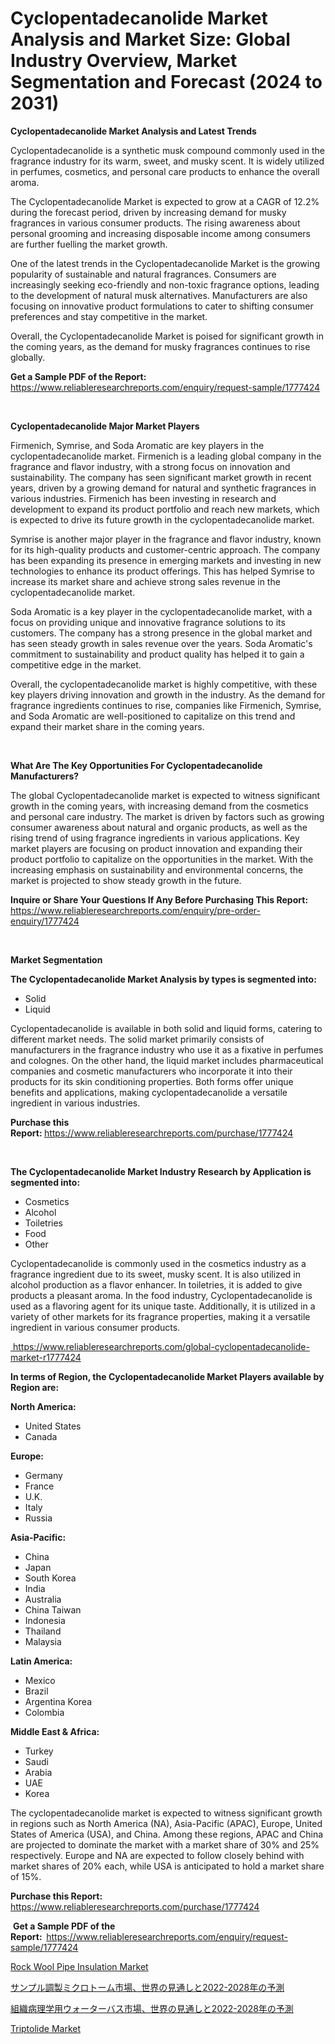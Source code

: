 <p><h1>Cyclopentadecanolide Market Analysis and Market Size: Global Industry Overview, Market Segmentation and Forecast (2024 to 2031)</h1></p><p><strong>Cyclopentadecanolide Market Analysis and Latest Trends</strong></p>
<p><p>Cyclopentadecanolide is a synthetic musk compound commonly used in the fragrance industry for its warm, sweet, and musky scent. It is widely utilized in perfumes, cosmetics, and personal care products to enhance the overall aroma.</p><p>The Cyclopentadecanolide Market is expected to grow at a CAGR of 12.2% during the forecast period, driven by increasing demand for musky fragrances in various consumer products. The rising awareness about personal grooming and increasing disposable income among consumers are further fuelling the market growth.</p><p>One of the latest trends in the Cyclopentadecanolide Market is the growing popularity of sustainable and natural fragrances. Consumers are increasingly seeking eco-friendly and non-toxic fragrance options, leading to the development of natural musk alternatives. Manufacturers are also focusing on innovative product formulations to cater to shifting consumer preferences and stay competitive in the market.</p><p>Overall, the Cyclopentadecanolide Market is poised for significant growth in the coming years, as the demand for musky fragrances continues to rise globally.</p></p>
<p><strong>Get a Sample PDF of the Report:&nbsp;</strong> <a href="https://www.reliableresearchreports.com/enquiry/request-sample/1777424">https://www.reliableresearchreports.com/enquiry/request-sample/1777424</a></p>
<p>&nbsp;</p>
<p><strong>Cyclopentadecanolide Major Market Players</strong></p>
<p><p>Firmenich, Symrise, and Soda Aromatic are key players in the cyclopentadecanolide market. Firmenich is a leading global company in the fragrance and flavor industry, with a strong focus on innovation and sustainability. The company has seen significant market growth in recent years, driven by a growing demand for natural and synthetic fragrances in various industries. Firmenich has been investing in research and development to expand its product portfolio and reach new markets, which is expected to drive its future growth in the cyclopentadecanolide market.</p><p>Symrise is another major player in the fragrance and flavor industry, known for its high-quality products and customer-centric approach. The company has been expanding its presence in emerging markets and investing in new technologies to enhance its product offerings. This has helped Symrise to increase its market share and achieve strong sales revenue in the cyclopentadecanolide market.</p><p>Soda Aromatic is a key player in the cyclopentadecanolide market, with a focus on providing unique and innovative fragrance solutions to its customers. The company has a strong presence in the global market and has seen steady growth in sales revenue over the years. Soda Aromatic's commitment to sustainability and product quality has helped it to gain a competitive edge in the market.</p><p>Overall, the cyclopentadecanolide market is highly competitive, with these key players driving innovation and growth in the industry. As the demand for fragrance ingredients continues to rise, companies like Firmenich, Symrise, and Soda Aromatic are well-positioned to capitalize on this trend and expand their market share in the coming years.</p></p>
<p>&nbsp;</p>
<p><strong>What Are The Key Opportunities For Cyclopentadecanolide Manufacturers?</strong></p>
<p><p>The global Cyclopentadecanolide market is expected to witness significant growth in the coming years, with increasing demand from the cosmetics and personal care industry. The market is driven by factors such as growing consumer awareness about natural and organic products, as well as the rising trend of using fragrance ingredients in various applications. Key market players are focusing on product innovation and expanding their product portfolio to capitalize on the opportunities in the market. With the increasing emphasis on sustainability and environmental concerns, the market is projected to show steady growth in the future.</p></p>
<p><strong>Inquire or Share Your Questions If Any Before Purchasing This Report:</strong> <a href="https://www.reliableresearchreports.com/enquiry/pre-order-enquiry/1777424">https://www.reliableresearchreports.com/enquiry/pre-order-enquiry/1777424</a></p>
<p>&nbsp;</p>
<p><strong>Market Segmentation</strong></p>
<p><strong>The Cyclopentadecanolide Market Analysis by types is segmented into:</strong></p>
<p><ul><li>Solid</li><li>Liquid</li></ul></p>
<p><p>Cyclopentadecanolide is available in both solid and liquid forms, catering to different market needs. The solid market primarily consists of manufacturers in the fragrance industry who use it as a fixative in perfumes and colognes. On the other hand, the liquid market includes pharmaceutical companies and cosmetic manufacturers who incorporate it into their products for its skin conditioning properties. Both forms offer unique benefits and applications, making cyclopentadecanolide a versatile ingredient in various industries.</p></p>
<p><strong>Purchase this Report:&nbsp;</strong><a href="https://www.reliableresearchreports.com/purchase/1777424">https://www.reliableresearchreports.com/purchase/1777424</a></p>
<p>&nbsp;</p>
<p><strong>The Cyclopentadecanolide Market Industry Research by Application is segmented into:</strong></p>
<p><ul><li>Cosmetics</li><li>Alcohol</li><li>Toiletries</li><li>Food</li><li>Other</li></ul></p>
<p><p>Cyclopentadecanolide is commonly used in the cosmetics industry as a fragrance ingredient due to its sweet, musky scent. It is also utilized in alcohol production as a flavor enhancer. In toiletries, it is added to give products a pleasant aroma. In the food industry, Cyclopentadecanolide is used as a flavoring agent for its unique taste. Additionally, it is utilized in a variety of other markets for its fragrance properties, making it a versatile ingredient in various consumer products.</p></p>
<p><a href="https://www.reliableresearchreports.com/global-cyclopentadecanolide-market-r1777424">&nbsp;https://www.reliableresearchreports.com/global-cyclopentadecanolide-market-r1777424</a></p>
<p><strong>In terms of Region, the Cyclopentadecanolide Market Players available by Region are:</strong></p>
<p>
    <p> <strong> North America: </strong>
        <ul>
            <li>United States</li>
            <li>Canada</li>
        </ul>
        </p> 
    <p> <strong> Europe: </strong>
        <ul>
            <li>Germany</li>
            <li>France</li>
            <li>U.K.</li>
            <li>Italy</li>
            <li>Russia</li>
        </ul>
        </p> 
    <p> <strong> Asia-Pacific: </strong>
        <ul>
            <li>China</li>
            <li>Japan</li>
            <li>South Korea</li>
            <li>India</li>
            <li>Australia</li>
            <li>China Taiwan</li>
            <li>Indonesia</li>
            <li>Thailand</li>
            <li>Malaysia</li>
        </ul>
        </p> 
    <p> <strong> Latin America: </strong>
        <ul>
            <li>Mexico</li>
            <li>Brazil</li>
            <li>Argentina Korea</li>
            <li>Colombia</li>
        </ul>
        </p> 
    <p> <strong> Middle East & Africa: </strong>
        <ul>
            <li>Turkey</li>
            <li>Saudi</li>
            <li>Arabia</li>
            <li>UAE</li>
            <li>Korea</li>
        </ul>
    </p>
    </p>
<p><p>The cyclopentadecanolide market is expected to witness significant growth in regions such as North America (NA), Asia-Pacific (APAC), Europe, United States of America (USA), and China. Among these regions, APAC and China are projected to dominate the market with a market share of 30% and 25% respectively. Europe and NA are expected to follow closely behind with market shares of 20% each, while USA is anticipated to hold a market share of 15%.</p></p>
<p><strong>Purchase this Report: </strong><a href="https://www.reliableresearchreports.com/purchase/1777424">https://www.reliableresearchreports.com/purchase/1777424</a></p>
<p>&nbsp;<strong>Get a Sample PDF of the Report:&nbsp;&nbsp;</strong><a href="https://www.reliableresearchreports.com/enquiry/request-sample/1777424">https://www.reliableresearchreports.com/enquiry/request-sample/1777424</a></p>
<p><strong></strong></p>
<p><p><a href="https://github.com/jhonangga41/Market-Research-Report-List-1/blob/main/rock-wool-pipe-insulation-market.md">Rock Wool Pipe Insulation Market</a></p><p><a href="https://github.com/RaeJenkins1952/Market-Research-Report-List-1/blob/main/8667156131391.md">サンプル調製ミクロトーム市場、世界の見通しと2022-2028年の予測</a></p><p><a href="https://github.com/TysonKub/Market-Research-Report-List-1/blob/main/9292850131392.md">組織病理学用ウォーターバス市場、世界の見通しと2022-2028年の予測</a></p><p><a href="https://github.com/sahltyb2/Market-Research-Report-List-1/blob/main/triptolide-market.md">Triptolide Market</a></p></p>